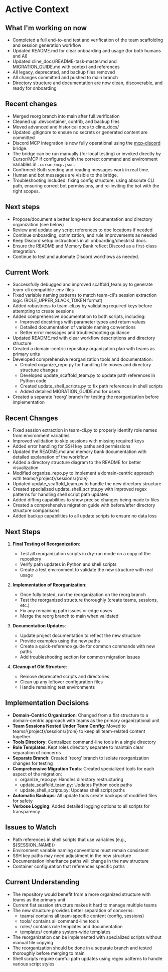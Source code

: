 # Active Context

## What I'm working on now
- Completed a full end-to-end test and verification of the team scaffolding and session generation workflow
- Updated README.md for clear onboarding and usage (for both humans and AI)
- Updated cline_docs/README-task-master.md and MIGRATION_GUIDE.md with context and references
- All legacy, deprecated, and backup files removed
- All changes committed and pushed to main branch
- Directory structure and documentation are now clean, discoverable, and ready for onboarding

## Recent changes
- Merged reorg branch into main after full verification
- Cleaned up .devcontainer, contrib, and backup files
- Moved advanced and historical docs to cline_docs/
- Updated .gitignore to ensure no secrets or generated content are committed
- Discord MCP integration is now fully operational using the [mcp-discord](https://github.com/netixc/mcp-discord) bridge.
- The bridge can be run manually (for local testing) or invoked directly by Cursor/MCP if configured with the correct command and environment variables in `.cursor/mcp.json`.
- Confirmed: Both sending and reading messages work in real time.
- Human and bot messages are visible to the bridge.
- Troubleshooting included: fixing config structure, using absolute CLI path, ensuring correct bot permissions, and re-inviting the bot with the right scopes.

## Next steps
- Propose/document a better long-term documentation and directory organization (see below)
- Review and update any script references to doc locations if needed
- Continue onboarding, optimization, and rule improvements as needed
- Keep Discord setup instructions in all onboarding/checklist docs.
- Ensure the README and Memory Bank reflect Discord as a first-class integration.
- Continue to test and automate Discord workflows as needed.

## Current Work
- Successfully debugged and improved scaffold_team.py to generate team-cli compatible .env files
- Fixed variable naming patterns to match team-cli's session extraction logic (ROLE_UPPER_SLACK_TOKEN format)
- Added robustness to team-cli.py by validating required keys before attempting to create sessions
- Added comprehensive documentation to both scripts, including:
  - Improved docstrings with parameter types and return values
  - Detailed documentation of variable naming conventions
  - Better error messages and troubleshooting guidance
- Updated README.md with clear workflow descriptions and directory structure
- Created a domain-centric repository organization plan with teams as primary units
- Developed comprehensive reorganization tools and documentation:
  - Created organize_repo.py for handling file moves and directory structure changes
  - Developed update_scaffold_team.py to update path references in Python code
  - Created update_shell_scripts.py to fix path references in shell scripts
  - Added detailed MIGRATION_GUIDE.md for users
- Created a separate 'reorg' branch for testing the reorganization before implementation

## Recent Changes
- Fixed session extraction in team-cli.py to properly identify role names from environment variables
- Improved validation to skip sessions with missing required keys
- Added error handling for SSH key paths and permissions
- Updated the README.md and memory bank documentation with detailed explanation of the workflow
- Added a directory structure diagram to the README for better visualization
- Modified organize_repo.py to implement a domain-centric approach with teams/{project}/sessions/{role}
- Updated update_scaffold_team.py to handle the new directory structure
- Created specialized update_shell_scripts.py with improved regex patterns for handling shell script path updates
- Added diffing capabilities to show precise changes being made to files
- Created a comprehensive migration guide with before/after directory structure comparisons
- Added backup capabilities to all update scripts to ensure no data loss

## Next Steps
1. **Final Testing of Reorganization**:
   - Test all reorganization scripts in dry-run mode on a copy of the repository
   - Verify path updates in Python and shell scripts
   - Create a test environment to validate the new structure with real usage

2. **Implementation of Reorganization**:
   - Once fully tested, run the reorganization on the reorg branch
   - Test the reorganized structure thoroughly (create teams, sessions, etc.)
   - Fix any remaining path issues or edge cases
   - Merge the reorg branch to main when validated

3. **Documentation Updates**:
   - Update project documentation to reflect the new structure
   - Provide examples using the new paths
   - Create a quick-reference guide for common commands with new paths
   - Add troubleshooting section for common migration issues

4. **Cleanup of Old Structure**:
   - Remove deprecated scripts and directories
   - Clean up any leftover configuration files
   - Handle remaining test environments

## Implementation Decisions
- **Domain-Centric Organization**: Changed from a flat structure to a domain-centric approach with teams as the primary organizational unit
- **Team Sessions Nested Under Team Config**: Moved to teams/{project}/sessions/{role} to keep all team-related content together
- **Tools Directory**: Centralized command-line tools in a single directory
- **Role Templates**: Kept roles directory separate to maintain clear separation of concerns
- **Separate Branch**: Created 'reorg' branch to isolate reorganization changes for testing
- **Comprehensive Migration Tools**: Created specialized tools for each aspect of the migration:
  - organize_repo.py: Handles directory restructuring
  - update_scaffold_team.py: Updates Python code paths
  - update_shell_scripts.py: Updates shell script paths
- **Automatic Backups**: All update tools create backups of modified files for safety
- **Verbose Logging**: Added detailed logging options to all scripts for transparency

## Issues to Watch
- Path references in shell scripts that use variables (e.g., ${SESSION_NAME})
- Environment variable naming conventions must remain consistent
- SSH key paths may need adjustment in the new structure
- Documentation inheritance paths will change in the new structure
- Container configuration that references specific paths

## Current Understanding
- The repository would benefit from a more organized structure with teams as the primary unit
- Current flat session structure makes it hard to manage multiple teams
- The new structure provides better separation of concerns:
  - teams/ contains all team-specific content (config, sessions)
  - tools/ contains all command-line tools
  - roles/ contains role templates and documentation
  - templates/ contains system-wide templates
- The reorganization can be implemented with specialized scripts without manual file copying
- The reorganization should be done in a separate branch and tested thoroughly before merging to main
- Shell scripts require careful path updates using regex patterns to handle various script styles 